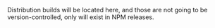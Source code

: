 Distribution builds will be located here, and those are not going to be version-controlled, only will exist in NPM releases.
